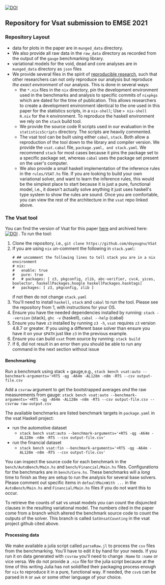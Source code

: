[![DOI](https://zenodo.org/badge/DOI/10.5281/zenodo.5546009.svg)](https://doi.org/10.5281/zenodo.5546009)


## Repository for Vsat submission to EMSE 2021


### Repository Layout
- data for plots in the paper are in `munged_data` directory.
- We also provide all raw data in the `raw_data` directory  as recorded from the output of the `gauge` benchmarking library.
- variational models for the void, dead and core analyses are in `munged_data` directory as `json` files
- We provide several files in the spirit of [reproducible
  research](https://en.wikipedia.org/wiki/Reproducibility#Reproducible_research),
  such that other researchers can not only reproduce our analysis but reproduce
  _the exact environment_ of our analysis. This is done in several ways:
    - the `*.nix` files in the `nix` directory, pin the development environment
      used in the benchmarks and analysis to specific commits of `nixpkgs` which
      are dated for the time of publication. This allows researchers to create a
      development environment identical to the one used in this paper for the
      statistics scripts, in a `nix-shell`; Use `> nix-shell R.nix` for the `R`
      environment. To reproduce the haskell environment we rely on the `stack`
      build tool.
    - We provide the source code R scripts used in our evaluation in the
      `statisticsScripts` directory. The scripts are heavily commented.
    - The vsat tool can be built using either `cabal`, `stack`. Both allow a
      reproduction of the tool down to the library and compiler version. We
      provide the `vsat.cabal` file, `package.yaml, and stack.yaml`. We
      recommend `stack` for most cases because it pins the package set to a
      specific package set, whereas `cabal` uses the package set present on the
      user's computer.
    - We also provide a small haskell implementation of the inference rules in
      the `rules/VSAT.hs` file. If you are looking to build your own variational
      solver, and want to learn the inference rules, this would be the simplest
      place to start because it is just a pure, functional model, i.e., it
      doesn't actually solve anything it just uses haskell's type system to show
      the rules are sound. Once you are comfortable, you can view the rest of
      the architecture in the `vsat` repo linked above.


### The Vsat tool
You can find the version of Vsat for this paper
[here](https://github.com/doyougnu/VSat) and archived here:
[![DOI](https://zenodo.org/badge/105307042.svg)](https://zenodo.org/badge/latestdoi/105307042)
. To run the tool:
1. Clone the repository, i.e., `git clone https://github.com/doyougnu/VSat`
2. If you are using `nix` un-comment the following in `stack.yaml`:
   ```
   # ## uncomment the following lines to tell stack you are in a nix environment
   # nix:
   #   enable: true
   #   pure: true
   #   # packages: [ z3, pkgconfig, zlib, abc-verifier, cvc4, yices, boolector, haskellPackages.hoogle haskellPackages.hasktags]
   #   packages: [ z3, pkgconfig, zlib ]
   ```
   if not then do not change `stack.yaml`
3. You'll need to install `haskell`, `stack` and `cabal` to run the tool.
   Please see the repository from 1, with instructions for your OS.
4. Ensure you have the needed dependencies installed by running: `stack
   --version` (stack), `ghc -v` (haskell), `cabal --help` (cabal)
5. Ensure you have `z3` installed by running `z3 -h`, `vsat` requires `z3`
   version 4.8.7 or greater. If you using a different base solver than ensure
   you have it on your `$PATH` just like `z3` in the previous example.
6. Ensure you can build `vsat` from source by running:
   `stack build`
7. If 6, did not result in an error then you should be able to run any command
   in the next section without issue


#### Benchmarking
Run a benchmark using stack + gauge,e.g., `stack bench vsat:auto
--benchmark-arguments='+RTS -qg -A64m -AL128m -n8m -RTS --csv output-file.csv`

Add a `csvraw` argument to get the bootstrapped averages _and_ the raw
measurements from gauge: `stack bench vsat:auto --benchmark-arguments='+RTS -qg
-A64m -AL128m -n8m -RTS --csv output-file.csv --csvraw raw-output.csv`


The available benchmarks are listed benchmark targets in `package.yaml` in the vsat Haskell project:
  - run the automotive dataset
    - `stack bench vsat:auto --benchmark-arguments='+RTS -qg -A64m -AL128m -n8m -RTS --csv output-file.csv'`
  - run the financial dataset
    - `stack bench vsat:fin --benchmark-arguments='+RTS -qg -A64m -AL128m -n8m -RTS --csv output-file.csv'`

You can inspect the source code for each benchmark in the
`bench/AutoBench/Main.hs` and `bench/Financial/Main.hs` files. Configurations
for the benchmarks are in `bench/Core.hs`. These benchmarks will a _long_ time
to finish as they are setup to run the analysis for several base solvers. Please
comment out specific items in `defaultMainWith ...` in the `AutoBench/Main.hs`
and `Financial/Main.hs` files if you do not want this to occur.

To retrieve the counts of sat vs unsat models you can count the disjuncted
clauses in the resulting variational model. The numbers cited in the paper come
from a branch which altered the benchmark source code to count the outputs of
the solver. This branch is called `SatUnsatCounting` in the vsat project github
cited above.

#### Processing data
We make available a julia script called `parseRaw.jl` to process the `csv` files
from the benchmarking. You'll have to edit it by hand for your needs. If you run
it on data generated with `csvraw` you'll need to change `:Name` to `:name` or
vice versa. We do not provide a `.nix` file for the julia script because at the
time of this writing Julia has not solidified their packaging process enough for
`nix` to reproduce it in a pure, functional way. If needed, the `csv`s can be
parsed in `R` or `awk` or some other language of your choice.

